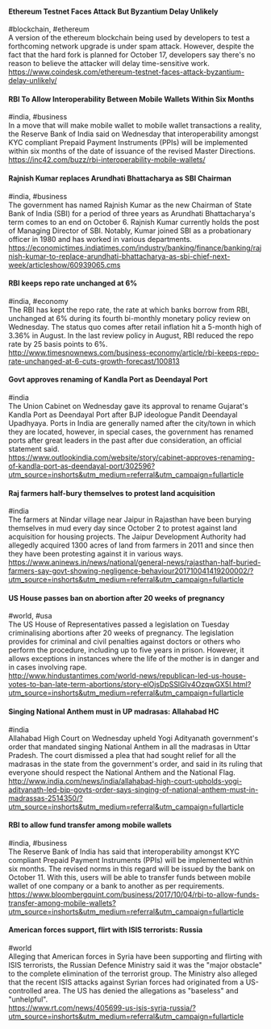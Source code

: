 
#### Ethereum Testnet Faces Attack But Byzantium Delay Unlikely
#blockchain, #ethereum  
A version of the ethereum blockchain being used by developers to test a forthcoming network upgrade is under spam attack. However, despite the fact that the hard fork is planned for October 17, developers say there's no reason to believe the attacker will delay time-sensitive work.  
https://www.coindesk.com/ethereum-testnet-faces-attack-byzantium-delay-unlikely/

#### RBI To Allow Interoperability Between Mobile Wallets Within Six Months
#india, #business  
In a move that will make mobile wallet to mobile wallet transactions a reality, the Reserve Bank of India said on Wednesday that interoperability amongst KYC compliant Prepaid Payment Instruments (PPIs) will be implemented within six months of the date of issuance of the revised Master Directions.  
https://inc42.com/buzz/rbi-interoperability-mobile-wallets/

#### Rajnish Kumar replaces Arundhati Bhattacharya as SBI Chairman
#india, #business  
The government has named Rajnish Kumar as the new Chairman of State Bank of India (SBI) for a period of three years as Arundhati Bhattacharya's term comes to an end on October 6. Rajnish Kumar currently holds the post of Managing Director of SBI. Notably, Kumar joined SBI as a probationary officer in 1980 and has worked in various departments.  
https://economictimes.indiatimes.com/industry/banking/finance/banking/rajnish-kumar-to-replace-arundhati-bhattacharya-as-sbi-chief-next-week/articleshow/60939065.cms

#### RBI keeps repo rate unchanged at 6%
#india, #economy  
The RBI has kept the repo rate, the rate at which banks borrow from RBI, unchanged at 6% during its fourth bi-monthly monetary policy review on Wednesday. The status quo comes after retail inflation hit a 5-month high of 3.36% in August. In the last review policy in August, RBI reduced the repo rate by 25 basis points to 6%.  
http://www.timesnownews.com/business-economy/article/rbi-keeps-repo-rate-unchanged-at-6-cuts-growth-forecast/100813

#### Govt approves renaming of Kandla Port as Deendayal Port
#india  
The Union Cabinet on Wednesday gave its approval to rename Gujarat's Kandla Port as Deendayal Port after BJP ideologue Pandit Deendayal Upadhyaya. Ports in India are generally named after the city/town in which they are located, however, in special cases, the government has renamed ports after great leaders in the past after due consideration, an official statement said.  
https://www.outlookindia.com/website/story/cabinet-approves-renaming-of-kandla-port-as-deendayal-port/302596?utm_source=inshorts&utm_medium=referral&utm_campaign=fullarticle

#### Raj farmers half-bury themselves to protest land acquisition
#india  
The farmers at Nindar village near Jaipur in Rajasthan have been burying themselves in mud every day since October 2 to protest against land acquisition for housing projects. The Jaipur Development Authority had allegedly acquired 1300 acres of land from farmers in 2011 and since then they have been protesting against it in various ways.  
https://www.aninews.in/news/national/general-news/rajasthan-half-buried-farmers-say-govt-showing-negligence-behaviour201710041419200002/?utm_source=inshorts&utm_medium=referral&utm_campaign=fullarticle

#### US House passes ban on abortion after 20 weeks of pregnancy
#world, #usa  
The US House of Representatives passed a legislation on Tuesday criminalising abortions after 20 weeks of pregnancy. The legislation provides for criminal and civil penalties against doctors or others who perform the procedure, including up to five years in prison. However, it allows exceptions in instances where the life of the mother is in danger and in cases involving rape.  
http://www.hindustantimes.com/world-news/republican-led-us-house-votes-to-ban-late-term-abortions/story-elOjsDpSSlGIv4OzqwGX5I.html?utm_source=inshorts&utm_medium=referral&utm_campaign=fullarticle

#### Singing National Anthem must in UP madrasas: Allahabad HC
#india  
Allahabad High Court on Wednesday upheld Yogi Adityanath government's order that mandated singing National Anthem in all the madrasas in Uttar Pradesh. The court dismissed a plea that had sought relief for all the madrasas in the state from the government's order, and said in its ruling that everyone should respect the National Anthem and the National Flag.  
http://www.india.com/news/india/allahabad-high-court-upholds-yogi-adityanath-led-bjp-govts-order-says-singing-of-national-anthem-must-in-madrassas-2514350/?utm_source=inshorts&utm_medium=referral&utm_campaign=fullarticle

#### RBI to allow fund transfer among mobile wallets
#india, #business  
The Reserve Bank of India has said that interoperability amongst KYC compliant Prepaid Payment Instruments (PPIs) will be implemented within six months. The revised norms in this regard will be issued by the bank on October 11. With this, users will be able to transfer funds between mobile wallet of one company or a bank to another as per requirements.  
https://www.bloombergquint.com/business/2017/10/04/rbi-to-allow-funds-transfer-among-mobile-wallets?utm_source=inshorts&utm_medium=referral&utm_campaign=fullarticle

#### American forces support, flirt with ISIS terrorists: Russia
#world  
Alleging that American forces in Syria have been supporting and flirting with ISIS terrorists, the Russian Defence Ministry said it was the "major obstacle" to the complete elimination of the terrorist group. The Ministry also alleged that the recent ISIS attacks against Syrian forces had originated from a US-controlled area. The US has denied the allegations as "baseless" and "unhelpful".  
https://www.rt.com/news/405699-us-isis-syria-russia/?utm_source=inshorts&utm_medium=referral&utm_campaign=fullarticle

